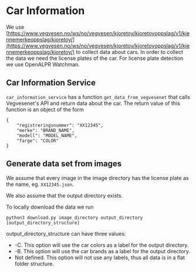 # Car Information

We use [https://www.vegvesen.no/ws/no/vegvesen/kjoretoy/kjoretoyoppslag/v1/kjennemerkeoppslag/kjoretoy/](https://www.vegvesen.no/ws/no/vegvesen/kjoretoy/kjoretoyoppslag/v1/kjennemerkeoppslag/kjoretoy/)
to collect data about cars. In order to collect the data we need the
license plates of the car. For license plate detection we use
OpenALPR Watchman.

## Car Information Service

`car_information_service` has a function `get_data_from_vegvesenet`
that calls Vegvesenet's API and return data about the car. The
return value of this function is an object of the form
    
    {
        "registreringsnummer": "XX12345",
        "merke": "BRAND_NAME",
        "modell": "MODEL_NAME",
        "farge": "COLOR"
    }


## Generate data set from images

We assume that every image in the image directory
has the license plate as the name, eg. `XX12345.json`.

We also assume that the output directory exists.

To locally download the data we run

    python3 download.py image_directory output_directory [output_directory_structure]

output_directory_structure can have three values:

* -C. This option will use the car colors as a label for 
the output directory.
* -B. This option will use the car brands as a label for
the output directory.
* Not defined. This option will not use any labels, thus
all data is in a flat folder structure.
